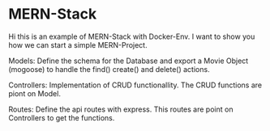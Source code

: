 # MERN-Stack

Hi this is an example of MERN-Stack with Docker-Env. I want to show you how we can start a simple MERN-Project.

Models:
Define the schema for the Database and export a Movie Object (mogoose) to handle the find() create() and delete() actions.

Controllers:
Implementation of CRUD functionallity.
The CRUD functions are piont on Model.

Routes:
Define the api routes with express.
This routes are point on Controllers to get the functions.

